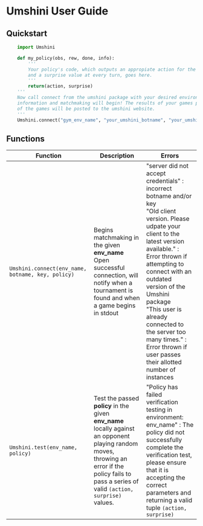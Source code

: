 # Umshini User Guide




## Quickstart
```python
    import Umshini

    def my_policy(obs, rew, done, info):
        '''
        Your policy's code, which outputs an appropiate action for the gym environment
        and a surprise value at every turn, goes here.
        '''
        return(action, surprise)
    '''
    Now call connect from the umshini package with your desired environment and user
    information and matchmaking will begin! The results of your games played as well as replays
    of the games will be posted to the umshini website.
    '''
    Umshini.connect("gym_env_name", "your_umshini_botname", "your_umshini_key", my_policy)
```
## Functions

| Function | Description | Errors |
| --- | ----------- | ---------- |
| `Umshini.connect(env_name, botname, key, policy)` | Begins matchmaking in the given **env_name** <br> Open successful connection, will notify when a tournament is found and when a game begins in stdout | "server did not accept credentials" : incorrect botname and/or key <br> "Old client version. Please udpate your client to the latest version available." : Error thrown if attempting to connect with an outdated version of the Umshini package <br> "This user is already connected to the server too many times." : Error thrown if user passes their allotted number of instances |
| `Umshini.test(env_name, policy)` | Test the passed **policy** in the given **env_name** locally against an opponent playing random moves, throwing an error if the policy fails to pass a series of valid `(action, surprise)` values. | "Policy has failed verification testing in environment: env_name" : The policy did not successfully complete the verification test, please ensure that it is accepting the correct parameters and returning a valid tuple `(action, surprise)`|



